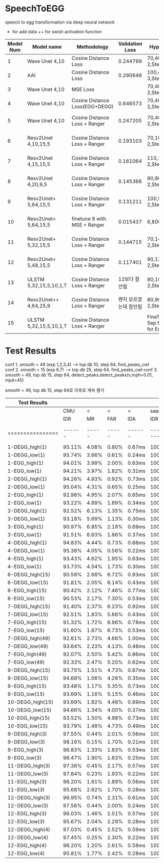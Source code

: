 # SpeechToEGG
speech to egg transformation via deep neural network

+ for add data
++ for swish activation function

|Model Num|Model name            |Methodology                   |Validation Loss| Hyper Parameters                    |data_prep |
|---------|----------------------|------------------------------|---------------|-------------------------------------|----------|
|1        |Wave Unet 4,10        |Cosine Distance Loss          |0.244799       |70,40000,192,1e-2,StepLr(50,0.1)     |1.4, 2.5 top_db = ? | 
|2        |AAI                   |Cosine Distance Loss          |0.290648       |100,40000,192,2e-3,StepLr(10,0.9)    |1.4, 2.5 top_db = ? |
|3        |Wave Unet 4,10        |MSE Loss                      |               |70,40000,192,1e-2,StepLr(50,0.1)     |1.4, 2.5 top_db = ? |
|4        |Wave Unet 4,10        |Cosine Distance Loss(EGG+DEGG)|0.646573       |70,40000,192,1e-2,StepLr(50,0.1)     |1.4, 2.5 top_db = ? |
|5        |Wave Unet 4,10        |Cosine Distance Loss + Ranger |0.247205       |70,40000,192,1e-2,StepLr(50,0.1)     |1.4, 2.5 top_db = 25|
|6        |Resv2Unet 4,10,15,5   |Cosine Distance Loss + Ranger |0.193103       |70,16000,192,1e-2,StepLr(50,0.1)     |1.4, 2.5 top_db = 25|
|7        |Resv2Unet 4,15,15,5   |Cosine Distance Loss + Ranger |0.161064       |110,11000,192,1e-2,StepLr(85,0.1)    |1.4, 2.5 top_db = 25|
|8        |Resv2Unet 4,20,9,5    |Cosine Distance Loss + Ranger |0.145366       |90,8000,192,1e-2,StepLr(85,0.1)      |1.4, 2.5 top_db = 25|
|9        |Resv2Unet+ 5,64,15,5  |Cosine Distance Loss + Ranger |0.131211       |100,9000,192,1e-2,StepLr(80,0.1)     |1.4, 2.5 top_db = 25|
|10       |Resv2Unet+ 5,64,15,5  |finetune 9 with MSE + Ranger  |0.015437       |6,8000,192,4e-4                      |1.4, 2.5 top_db = 25|
|11       |Resv2Unet+ 5,32,15,5  |Cosine Distance Loss + Ranger |0.144715       |70,14500,320,1e-2,StepLr(50,0.1)     |1.25, 4  top_db = 25|
|12       |Resv2Unet+ 5,48,15,5  |Cosine Distance Loss + Ranger |0.117401       |90,13000,256,1e-2,StepLr(80,0.1)     |1.25, 4, top_db = 15|
|13       |ULSTM 5,32,15,5,10,1,T|Cosine Distance Loss + Ranger |12보다 잘안됨  |80,10000,320,1e-2,StepLr(65,0.1)     |1.25, 4, top_db = 15|
|14       |Resv2Unet++ 4,64,25,9 |Cosine Distance Loss + Ranger |왠지 모르겠는데 잘안됨|80,9600,256,1e-2,StepLr(70,0.1)|1.25, 4, top_db = 20|
|15       |ULSTM 5,32,15,5,10,1,T|Cosine Distance Loss + Ranger |               |FineTuning EXP 12 5ep for LSTM, 15ep for Entire |1.25, 4, top_db = 15|



# Test Results

conf 1. smooth = 49 (exp 1,2,3,4)  --> top db 10, step 64, find_peaks_cwt
conf 2. smooth = 15 (exp 6,7)  --> top db 25, step 64, find_peaks_cwt
conf 3. smooth = 49, top db 15, step 64, detect_peaks.detect_peaks(v,mph=0.01, mpd=45)

smooth = 49, top db 15, step 64로 이후로 계속 평가

| Test Results   |      |     |     |      |             |     |     |       | 
|----------------|------|-----|-----|------|-------------|-----|-----|-------|
|                | CMU  |  <  |  <  |  <   | saarbrucken |  <  | <   |  <    |
|                | IDR  | MR  | FAR | IDA  | IDR         | MR  | FAR | IDA   |
|================|------|-----|-----|------|-------------|-----|-----|-------|
|  1-DEGG_high(1)|95.11%|4.08%|0.80%|0.67ms| 100%        | 0%  | 0%  | 0ms   |
|  1-DEGG_low(1) |95.74%|3.66%|0.61%|0.24ms| 100%        | 0%  | 0%  | 0ms   |
|  1-EGG_high(1) |94.01%|3.99%|2.00%|0.63ms| 100%        | 0%  | 0%  | 0ms   |
|  1-EGG_low(1)  |94.21%|3.97%|1.82%|0.31ms| 100%        | 0%  | 0%  | 0ms   |
|  2-DEGG_high(1)|94.26%|4.83%|0.92%|0.73ms| 100%        | 0%  | 0%  | 0ms   |
|  2-DEGG_low(1) |95.04%|4.31%|0.65%|0.25ms| 100%        | 0%  | 0%  | 0ms   |
|  2-EGG_high(1) |92.98%|4.95%|2.07%|0.65ms| 100%        | 0%  | 0%  | 0ms   |
|  2-EGG_low(1)  |93.22%|4.89%|1.89%|0.34ms| 100%        | 0%  | 0%  | 0ms   |
|  3-DEGG_high(1)|92.52%|6.13%|1.35%|0.75ms| 100%        | 0%  | 0%  | 0ms   |
|  3-DEGG_low(1) |93.18%|5.69%|1.13%|0.30ms| 100%        | 0%  | 0%  | 0ms   |
|  3-EGG_high(1) |90.97%|6.85%|2.18%|0.69ms| 100%        | 0%  | 0%  | 0ms   |
|  3-EGG_low(1)  |91.51%|6.63%|1.86%|0.37ms| 100%        | 0%  | 0%  | 0ms   |
|  4-DEGG_high(1)|94.83%|4.44%|0.73%|0.68ms| 100%        | 0%  | 0%  | 0ms   |
|  4-DEGG_low(1) |95.38%|4.05%|0.56%|0.22ms| 100%        | 0%  | 0%  | 0ms   |
|  4-EGG_high(1) |93.43%|4.62%|1.95%|0.63ms| 100%        | 0%  | 0%  | 0ms   |
|  4-EGG_low(1)  |93.73%|4.54%|1.73%|0.30ms| 100%        | 0%  | 0%  | 0ms   |
|6-DEGG_high(15) |90.59%|2.68%|6.72%|0.93ms| 100%        | 0%  | 0%  | 0ms   |
| 6-DEGG_low(15) |91.81%|2.05%|6.14%|0.43ms| 100%        | 0%  | 0%  | 0ms   |
| 6-EGG_high(15) |90.42%|2.12%|7.46%|0.77ms| 100%        | 0%  | 0%  | 0ms   |
|  6-EGG_low(15) |90.53%|2.17%|7.30%|0.53ms| 100%        | 0%  | 0%  | 0ms   |
|7-DEGG_high(15) |91.40%|2.37%|6.23%|0.92ms| 100%        | 0%  | 0%  | 0ms   |
| 7-DEGG_low(15) |92.51%|1.83%|5.66%|0.43ms| 100%        | 0%  | 0%  | 0ms   |
| 7-EGG_high(15) |91.32%|1.72%|6.96%|0.78ms| 100%        | 0%  | 0%  | 0ms   |
| 7-EGG_low(15)  |91.60%|1.67%|6.73%|0.53ms| 100%        | 0%  | 0%  | 0ms   |
|7-DEGG_high(49) |92.61%|2.73%|4.66%|1.00ms| 100%        | 0%  | 0%  | 0ms   |
| 7-DEGG_low(49) |93.64%|2.23%|4.13%|0.48ms| 100%        | 0%  | 0%  | 0ms   |
| 7-EGG_high(49) |92.07%|2.50%|5.42%|0.86ms| 100%        | 0%  | 0%  | 0ms   |
| 7-EGG_low(49)  |92.33%|2.47%|5.20%|0.62ms| 100%        | 0%  | 0%  | 0ms   |
|9-DEGG_high(15) |93.75%|1.51%|4.73%|0.87ms| 100%        | 0%  | 0%  | 0ms   |
| 9-DEGG_low(15) |94.68%|1.06%|4.26%|0.35ms| 100%        | 0%  | 0%  | 0ms   |
| 9-EGG_high(15) |93.48%|1.17%|5.35%|0.73ms| 100%        | 0%  | 0%  | 0ms   |
| 9-EGG_low(15)  |93.69%|1.16%|5.15%|0.46ms| 100%        | 0%  | 0%  | 0ms   |
|10-DEGG_high(15)|93.69%|1.82%|4.48%|0.89ms| 100%        | 0%  | 0%  | 0ms   |
|10-DEGG_low(15) |94.66%|1.34%|4.00%|0.37ms| 100%        | 0%  | 0%  | 0ms   |
|10-EGG_high(15) |93.52%|1.50%|4.98%|0.73ms| 100%        | 0%  | 0%  | 0ms   |
|10-EGG_low(15)  |93.79%|1.48%|4.73%|0.49ms| 100%        | 0%  | 0%  | 0ms   |
|9-DEGG_high(3)  |97.55%|0.44%|2.01%|0.56ms| 100%        | 0%  | 0%  | 0ms   |
| 9-DEGG_low(3)  |98.16%|0.15%|1.70%|0.21ms| 100%        | 0%  | 0%  | 0ms   |
| 9-EGG_high(3)  |96.83%|1.33%|1.83%|0.53ms| 100%        | 0%  | 0%  | 0ms   |
| 9-EGG_low(3)   |96.47%|1.90%|1.63%|0.25ms| 100%        | 0%  | 0%  | 0ms   |
|11-DEGG_high(3) |97.38%|0.45%|2.17%|0.57ms| 100%        | 0%  | 0%  | 0ms   |
| 11-DEGG_low(3) |97.84%|0.23%|1.93%|0.22ms| 100%        | 0%  | 0%  | 0ms   |
| 11-EGG_high(3) |96.20%|1.91%|1.89%|0.56ms| 100%        | 0%  | 0%  | 0ms   |
| 11-EGG_low(3)  |95.68%|2.62%|1.70%|0.28ms| 100%        | 0%  | 0%  | 0ms   |
|12-DEGG_high(3) |96.95%|0.74%|2.31%|0.61ms| 100%        | 0%  | 0%  | 0ms   |
| 12-DEGG_low(3) |97.56%|0.44%|2.00%|0.24ms| 100%        | 0%  | 0%  | 0ms   |
| 12-EGG_high(3) |96.03%|1.46%|2.51%|0.57ms| 100%        | 0%  | 0%  | 0ms   |
| 12-EGG_low(3)  |95.67%|2.04%|2.29%|0.28ms| 100%        | 0%  | 0%  | 0ms   |
|12-DEGG_high(4) |97.03%|0.45%|2.52%|0.59ms| 100%        | 0%  | 0%  | 0ms   |
| 12-DEGG_low(4) |97.45%|0.25%|2.30%|0.22ms| 100%        | 0%  | 0%  | 0ms   |
| 12-EGG_high(4) |96.20%|1.20%|2.61%|0.58ms| 100%        | 0%  | 0%  | 0ms   |
| 12-EGG_low(4)  |95.81%|1.77%|2.42%|0.28ms| 100%        | 0%  | 0%  | 0ms   |